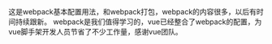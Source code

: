 <!--
 * @Description: 
 * @Autor: lihaiyuan
 * @Email: lihaiyuan@goldenfintech.com.cn
 * @Date: 2020-02-07 19:55:38
 -->
这是webpack基本配置用法，和webpack打包，webpack的内容很多，以后有时间持续跟新。
webpack是我们值得学习的，vue已经整合了webpack的配置，为vue脚手架开发人员节省了不少工作量，感谢vue团队。